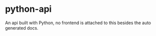 # python-api
An api built with Python, no frontend is attached to this besides the auto generated docs.
